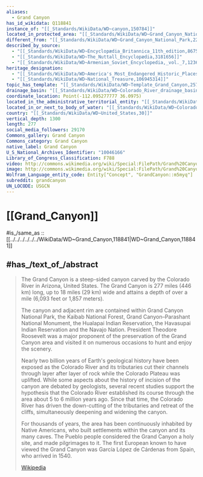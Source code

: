 ```yaml
---
aliases:
  - Grand Canyon
has_id_wikidata: Q118841
instance_of: "[[_Standards/WikiData/WD~canyon,150784]]"
located_in_protected_area: "[[_Standards/WikiData/WD~Grand_Canyon_National_Park,220289]]"
different_from: "[[_Standards/WikiData/WD~Grand_Canyon_National_Park,220289]]"
described_by_source:
  - "[[_Standards/WikiData/WD~Encyclopædia_Britannica_11th_edition,867541]]"
  - "[[_Standards/WikiData/WD~The_Nuttall_Encyclopædia,3181656]]"
  - "[[_Standards/WikiData/WD~Armenian_Soviet_Encyclopedia,_vol._7,123625363]]"
heritage_designation:
  - "[[_Standards/WikiData/WD~America's_Most_Endangered_Historic_Places,4742563]]"
  - "[[_Standards/WikiData/WD~National_Treasure,106945314]]"
topic_has_template: "[[_Standards/WikiData/WD~Template_Grand_Canyon,25734352]]"
drainage_basin: "[[_Standards/WikiData/WD~Colorado_River_drainage_basin,46126990]]"
coordinate_location: Point(-112.095277777 36.0975)
located_in_the_administrative_territorial_entity: "[[_Standards/WikiData/WD~Arizona,816]]"
located_in_or_next_to_body_of_water: "[[_Standards/WikiData/WD~Colorado_River,1265]]"
country: "[[_Standards/WikiData/WD~United_States,30]]"
vertical_depth: 1300
length: 277
social_media_followers: 29170
Commons_gallery: Grand Canyon
Commons_category: Grand Canyon
native_label: Grand Canyon
U_S_National_Archives_Identifier: "10046166"
Library_of_Congress_Classification: F788
video: http://commons.wikimedia.org/wiki/Special:FilePath/Grand%20Canyon%20Clouds%20time%20lapse%20VP8.webm
image: http://commons.wikimedia.org/wiki/Special:FilePath/Grand%20Canyon%20view%20from%20Pima%20Point%202010.jpg
Wolfram_Language_entity_code: Entity["Concept", "GrandCanyon::m5myq"]
subreddit: grandcanyon
UN_LOCODE: USGCN
---
```


# [[Grand_Canyon]] 

#is_/same_as :: [[../../../../../../WikiData/WD~Grand_Canyon,118841|WD~Grand_Canyon,118841]] 
## #has_/text_of_/abstract 

> The Grand Canyon is a steep-sided canyon carved by the Colorado River in Arizona, United States. 
> The Grand Canyon is 277 miles (446 km) long, up to 18 miles (29 km) wide 
> and attains a depth of over a mile (6,093 feet or 1,857 meters).
>
> The canyon and adjacent rim are contained within Grand Canyon National Park, 
> the Kaibab National Forest, Grand Canyon–Parashant National Monument, 
> the Hualapai Indian Reservation, the Havasupai Indian Reservation and the Navajo Nation. 
> President Theodore Roosevelt was a major proponent of the preservation of the Grand Canyon area 
> and visited it on numerous occasions to hunt and enjoy the scenery.
>
> Nearly two billion years of Earth's geological history have been exposed as the Colorado River 
> and its tributaries cut their channels through layer after layer of rock 
> while the Colorado Plateau was uplifted. 
> While some aspects about the history of incision of the canyon are debated by geologists, 
> several recent studies support the hypothesis that 
> the Colorado River established its course through the area about 5 to 6 million years ago. 
> Since that time, the Colorado River has driven the down-cutting of the tributaries 
> and retreat of the cliffs, simultaneously deepening and widening the canyon.
>
> For thousands of years, the area has been continuously inhabited by Native Americans, 
> who built settlements within the canyon and its many caves. 
> The Pueblo people considered the Grand Canyon a holy site, and made pilgrimages to it. 
> The first European known to have viewed the Grand Canyon was García López de Cárdenas 
> from Spain, who arrived in 1540.
>
> [Wikipedia](https://en.wikipedia.org/wiki/Grand%20Canyon) 

